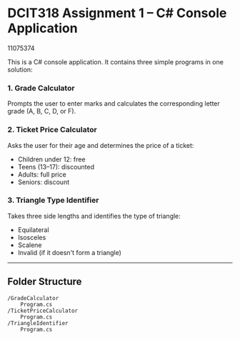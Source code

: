 ﻿# DCIT318 Assignment 1 – C# Console Application
 11075374

This is a C# console application. It contains three simple programs in one solution:

### 1. Grade Calculator
Prompts the user to enter marks and calculates the corresponding letter grade (A, B, C, D, or F).

### 2. Ticket Price Calculator
Asks the user for their age and determines the price of a ticket:
- Children under 12: free
- Teens (13–17): discounted
- Adults: full price
- Seniors: discount

### 3. Triangle Type Identifier
Takes three side lengths and identifies the type of triangle:
- Equilateral
- Isosceles
- Scalene
- Invalid (if it doesn't form a triangle)

---

##  Folder Structure

```plaintext
/GradeCalculator
    Program.cs
/TicketPriceCalculator
    Program.cs
/TriangleIdentifier
    Program.cs


